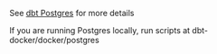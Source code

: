 See [dbt Postgres](https://www.entechlog.com/blog/data/how-to-configure-dbt-for-postgres/) for more details

If you are running Postgres locally, run scripts at dbt-docker/docker/postgres